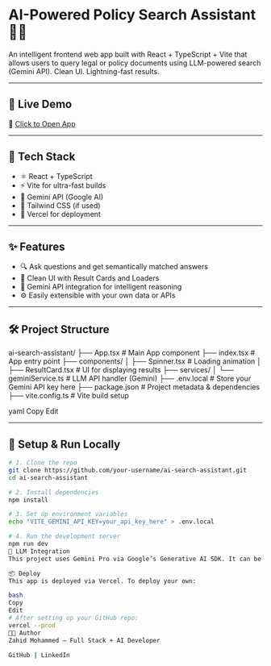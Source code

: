 # AI-Powered Policy Search Assistant 🧠📜

An intelligent frontend web app built with React + TypeScript + Vite that allows users to query legal or policy documents using LLM-powered search (Gemini API). Clean UI. Lightning-fast results.

---

## 🚀 Live Demo

🔗 [Click to Open App](https://policy-ai-xi.vercel.app)

---

## 🧰 Tech Stack

- ⚛️ React + TypeScript
- ⚡ Vite for ultra-fast builds
- 🧠 Gemini API (Google AI)
- 🎨 Tailwind CSS (if used)
- 🔗 Vercel for deployment

---

## ✨ Features

- 🔍 Ask questions and get semantically matched answers
- 📄 Clean UI with Result Cards and Loaders
- 🔄 Gemini API integration for intelligent reasoning
- ⚙️ Easily extensible with your own data or APIs

---

## 🛠️ Project Structure

ai-search-assistant/
├── App.tsx # Main App component
├── index.tsx # App entry point
├── components/
│ ├── Spinner.tsx # Loading animation
│ ├── ResultCard.tsx # UI for displaying results
├── services/
│ └── geminiService.ts # LLM API handler (Gemini)
├── .env.local # Store your Gemini API key here
├── package.json # Project metadata & dependencies
├── vite.config.ts # Vite build setup

yaml
Copy
Edit

---

## 🔐 Setup & Run Locally

```bash
# 1. Clone the repo
git clone https://github.com/your-username/ai-search-assistant.git
cd ai-search-assistant

# 2. Install dependencies
npm install

# 3. Set up environment variables
echo "VITE_GEMINI_API_KEY=your_api_key_here" > .env.local

# 4. Run the development server
npm run dev
🧠 LLM Integration
This project uses Gemini Pro via Google’s Generative AI SDK. It can be extended to support other models like GPT-4, Claude, or Ollama.

📦 Deploy
This app is deployed via Vercel. To deploy your own:

bash
Copy
Edit
# After setting up your GitHub repo:
vercel --prod
🧑‍💻 Author
Zahid Mohammed — Full Stack + AI Developer

GitHub | LinkedIn

